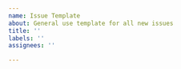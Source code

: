 ```yaml
---
name: Issue Template
about: General use template for all new issues
title: ''
labels: ''
assignees: ''

---
```


<!--

Hi there!

Thanks for taking the time to notify the community of an issue or sharing your thoughts for a new feature.

Please be as detailed as possible so others know exactly what you're talking about.

For bugs, please include:
• Version of Directus
• Error message (if any)
• Steps to reproduce

Thanks!

-->
